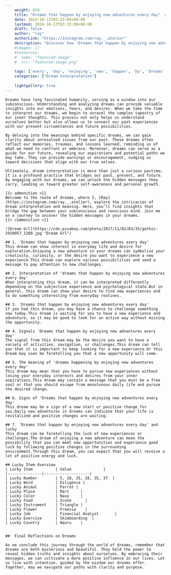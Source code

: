 ```yaml
---
    weight: 634
    title: "Dreams that happen by enjoying new adventures every day"  # Assuming 'title' column exists
    date: 2024-10-13T03:33:00+08:00
    lastmod: 2024-10-13T03:33:00+08:00
    draft: false
    author: "ray"
    authorLink: "https://instagram.com/ray._.atelier"
    description: "Discover how 'Dreams that happen by enjoying new adventures every day' can interpret your future and uncover its significant meanings in your life."
    #images: []
    #resources:
    #- name: "featured-image"
    #  src: "featured-image.png"
    
    tags: ['every', 'day', 'enjoying', 'new', 'happen', 'by', 'Dreams', 'adventures', 'that']
    categories: ["Dream Interpretation"]
    
    lightgallery: true
---
```

    
    Dreams have long fascinated humanity, serving as a window into our subconscious. Understanding and analyzing dreams can provide valuable insights into our emotions, fears, and desires. When we take the time to interpret our dreams, we begin to unravel the complex tapestry of our inner thoughts. This process not only helps us understand ourselves better but also allows us to connect our past experiences with our present circumstances and future possibilities.
    
    By delving into the meanings behind specific dreams, we can gain clarity about unresolved issues from our past. These dreams often reflect our memories, traumas, and lessons learned, reminding us of what we need to confront or embrace. Moreover, dreams can serve as a guide for our future, revealing our aspirations and potential paths we may take. They can provide warnings or encouragement, nudging us toward decisions that align with our true selves.
    
    Ultimately, dream interpretation is more than just a curious pastime; it is a profound practice that bridges our past, present, and future. By engaging with our dreams, we can unlock the hidden messages they carry, leading us toward greater self-awareness and personal growth.
    
    {{< admonition >}}
    Welcome to the realm of dreams, where I, [Ray](https://instagram.com/ray._.atelier), explore the intricacies of dream interpretation and meaning. Here, you’ll find insights that bridge the gap between your subconscious and conscious mind. Join me on a journey to uncover the hidden messages in your dreams.
    {{< /admonition >}}
    
    ![Dream Grl](https://cdn.pixabay.com/photo/2017/11/02/03/35/gothic-2910057_1280.jpg "Dream Grl")
    
    ## 1. 'Dreams that happen by enjoying new adventures every day'
    This dream can show interest in everyday life and desire for exploration.Enjoying a new adventure in your dreams can symbolize your creativity, curiosity, or the desire you want to experience a new experience.This dream can explore various possibilities and send a message to pay attention to new challenges.
    
    ## 2. Interpretation of 'dreams that happen by enjoying new adventures every day'
    When interpreting this dream, it can be interpreted differently depending on the subjective experience and psychological state.But in general, this dream can show your desire to find new experiences and to do something interesting from everyday routines.
    
    ## 3. 'Dreams that happen by enjoying new adventures every day'
    If you had this dream, you may have a chance to challenge something new today.This dream is waiting for you to have a new experience and adventure, so it may be good to look for an active way without missing the opportunity.
    
    ## 4. Signals 'Dreams that happen by enjoying new adventures every day'
    The signal from this dream may be the desire you want to have a variety of activities, navigation, or challenges.This dream can tell you that it is important to keep looking for a new experience.Or this dream may soon be foretelling you that a new opportunity will come.
    
    ## 5. The meaning of 'dreams happening by enjoying new adventures every day'
    This dream may mean that you have to pursue new experiences without losing your everyday interests and desires from your inner aspirations.This dream may contain a message that you must be a free soul or that you should escape from monotonous daily life and pursue the desired change.
    
    ## 6. Signs of 'Dreams that happen by enjoying new adventures every day'
    This dream may be a sign of a new start or positive change for you.Daily new adventures in dreams can indicate that your life is revitalized and positive changes are waiting.
    
    ## 7. 'Dreams that happen by enjoying new adventures every day' and lucky
    This dream can be foretelling the luck of new experiences or challenges.The dream of enjoying a new adventure can mean the possibility that you can meet new opportunities and experience good luck by following positive changes in the surrounding environment.Through this dream, you can expect that you will receive a lot of positive energy and luck.
    
    ## Lucky Item Overview
    | Lucky Item          | Value              |
    |---------------|--------------------|
    | Lucky Number        | 5, 10, 25, 28, 35, 37  |
    | Lucky Word          | Diligence |
    | Lucky Animal        | Parrot |
    | Lucky Place         | Mart     |
    | Lucky Color         | Navy     |
    | Lucky Food          | Scone      |
    | Lucky Instrument    | Triangle |
    | Lucky Flower        | Freesia    |
    | Lucky Job           | Financial Analyst       |
    | Lucky Exercise      | Skimboarding  |
    | Lucky Country       | Nauru    |
    
    
    ##  Final Reflections on Dreams
    
    As we conclude this journey through the world of dreams, remember that dreams are both mysterious and beautiful. They hold the power to reveal hidden truths and insights about ourselves. By embracing their messages, we can cultivate a more positive influence in our lives. Let us live with intention, guided by the wisdom our dreams offer. Together, may we navigate our paths with clarity and purpose.
    